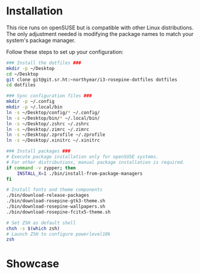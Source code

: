 # Installation

This rice runs on openSUSE but is compatible with other Linux
distributions. The only adjustment needed is modifying the package
names to match your system's package manager.

Follow these steps to set up your configuration:

```sh
### Install the dotfiles ###
mkdir -p ~/Desktop
cd ~/Desktop
git clone git@git.sr.ht:~northyear/i3-rosepine-dotfiles dotfiles
cd dotfiles

### Sync configuration files ###
mkdir -p ~/.config
mkdir -p ~/.local/bin
ln -s ~/Desktop/config/* ~/.config/
ln -s ~/Desktop/bin/* ~/.local/bin/
ln -s ~/Desktop/.zshrc ~/.zshrc
ln -s ~/Desktop/.zimrc ~/.zimrc
ln -s ~/Desktop/.zprofile ~/.zprofile
ln -s ~/Desktop/.xinitrc ~/.xinitrc

### Install packages ###
# Execute package installation only for openSUSE systems.
# For other distributions, manual package installation is required.
if command -v zypper; then
    INSTALL_X=1 ./bin/install-from-package-managers
fi

# Install fonts and theme components
./bin/download-release-packages
./bin/download-rosepine-gtk3-theme.sh
./bin/download-rosepine-wallpapers.sh
./bin/download-rosepine-fcitx5-theme.sh

# Set ZSH as default shell
chsh -s $(which zsh)
# Launch ZSH to configure powerlevel10k
zsh
```

# Showcase
